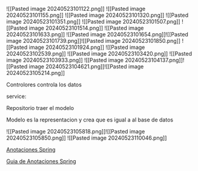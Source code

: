 ![[Pasted image 20240523101122.png]]
![[Pasted image 20240523101155.png]]
![[Pasted image 20240523101320.png]]
![[Pasted image 20240523101351.png]]
![[Pasted image 20240523101507.png]]
![[Pasted image 20240523101514.png]]
![[Pasted image 20240523101633.png]]
![[Pasted image 20240523101654.png]]![[Pasted image 20240523101739.png]]![[Pasted image 20240523101850.png]]
![[Pasted image 20240523101924.png]]
![[Pasted image 20240523102539.png]]
![[Pasted image 20240523103420.png]]
![[Pasted image 20240523103933.png]]
![[Pasted image 20240523104137.png]]![[Pasted image 20240523104621.png]]![[Pasted image 20240523105214.png]]

Controlores controla los datos

service: 

Repositorio traer el modelo

Modelo es la representacion y crea que es igual a al base de datos 

![[Pasted image 20240523105818.png]]![[Pasted image 20240523105850.png]]
![[Pasted image 20240523110046.png]]

[Anotaciones Spring](https://www.jrebel.com/sites/rebel/files/pdfs/cheatsheet-jrebel-spring-annotations.pdf)

[Guia de Anotaciones Spring](https://medium.com/@sureshkumar_95502/spring-spring-boot-annotations-cheat-sheet-de546e0b03d4)

